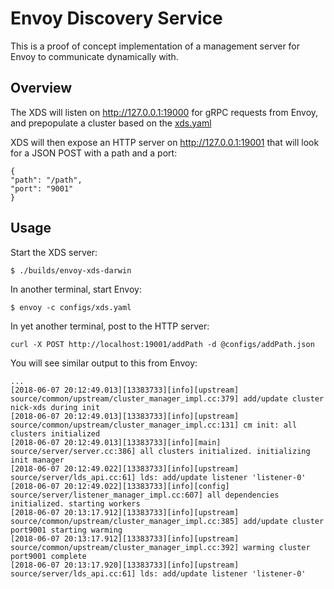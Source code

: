 # Envoy Discovery Service

This is a proof of concept implementation of a management server for Envoy to communicate dynamically with.

## Overview

The XDS will listen on http://127.0.0.1:19000 for gRPC requests from Envoy, and prepopulate a cluster based on the [xds.yaml](configs/xds.yaml)

XDS will then expose an HTTP server on http://127.0.0.1:19001 that will look for a JSON POST with a path and a port:

```
{
"path": "/path",
"port": "9001"
}
```
## Usage

Start the XDS server:

```
$ ./builds/envoy-xds-darwin
```

In another terminal, start Envoy:

```
$ envoy -c configs/xds.yaml
```

In yet another terminal, post to the HTTP server:

```
curl -X POST http://localhost:19001/addPath -d @configs/addPath.json
```

You will see similar output to this from Envoy:

```
...
[2018-06-07 20:12:49.013][13383733][info][upstream] source/common/upstream/cluster_manager_impl.cc:379] add/update cluster nick-xds during init
[2018-06-07 20:12:49.013][13383733][info][upstream] source/common/upstream/cluster_manager_impl.cc:131] cm init: all clusters initialized
[2018-06-07 20:12:49.013][13383733][info][main] source/server/server.cc:386] all clusters initialized. initializing init manager
[2018-06-07 20:12:49.022][13383733][info][upstream] source/server/lds_api.cc:61] lds: add/update listener 'listener-0'
[2018-06-07 20:12:49.022][13383733][info][config] source/server/listener_manager_impl.cc:607] all dependencies initialized. starting workers
[2018-06-07 20:13:17.912][13383733][info][upstream] source/common/upstream/cluster_manager_impl.cc:385] add/update cluster port9001 starting warming
[2018-06-07 20:13:17.912][13383733][info][upstream] source/common/upstream/cluster_manager_impl.cc:392] warming cluster port9001 complete
[2018-06-07 20:13:17.920][13383733][info][upstream] source/server/lds_api.cc:61] lds: add/update listener 'listener-0'
```
